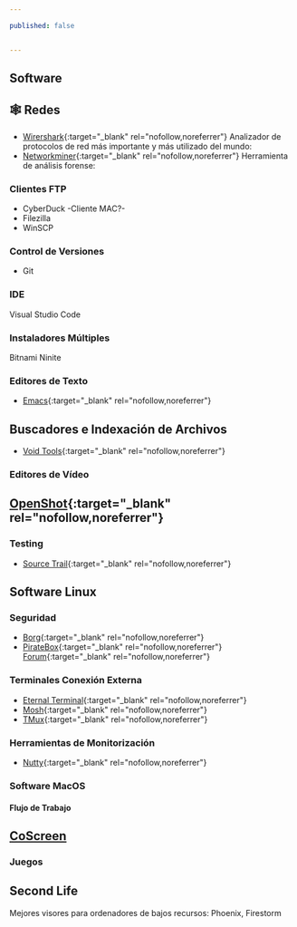 ```yaml
---

published: false


---
```


## Software


## 🕸 Redes

* [Wirershark](https://www.wireshark.org/){:target="_blank" rel="nofollow,noreferrer"} Analizador de protocolos de red más importante y más utilizado del mundo: 
* [Networkminer](https://www.netresec.com/?page=Networkminer){:target="_blank" rel="nofollow,noreferrer"} Herramienta de análisis forense:

### Clientes FTP

* CyberDuck -Cliente MAC?-
* Filezilla
* WinSCP

### Control de Versiones

* Git

### IDE

Visual Studio Code

### Instaladores Múltiples

Bitnami
Ninite

### Editores de Texto

* [Emacs](https://www.gnu.org/software/emacs/download.html){:target="_blank" rel="nofollow,noreferrer"}

## Buscadores e Indexación de Archivos

* [Void Tools](https://www.voidtools.com/support/everything/){:target="_blank" rel="nofollow,noreferrer"}

### Editores de Vídeo

## [OpenShot](https://www.openshot.org/es/download/){:target="_blank" rel="nofollow,noreferrer"}

### Testing

* [Source Trail](https://www.sourcetrail.com/){:target="_blank" rel="nofollow,noreferrer"}

## Software Linux

### Seguridad

* [Borg](https://www.borgbackup.org/){:target="_blank" rel="nofollow,noreferrer"}
* [PirateBox](https://piratebox.cc/){:target="_blank" rel="nofollow,noreferrer"} [Forum](https://forum.piratebox.cc/){:target="_blank" rel="nofollow,noreferrer"}

### Terminales Conexión Externa

* [Eternal Terminal](https://eternalterminal.dev/){:target="_blank" rel="nofollow,noreferrer"}
* [Mosh](https://mosh.org/){:target="_blank" rel="nofollow,noreferrer"}
* [TMux](http://opensimulator.org/wiki/Tmux){:target="_blank" rel="nofollow,noreferrer"}

### Herramientas de Monitorización

* [Nutty](https://lignux.com/descubre-nutty-una-herramienta-de-monitorizacion-e-informacion-grafica-para-redes/){:target="_blank" rel="nofollow,noreferrer"}

### Software MacOS



#### Flujo de Trabajo

## [CoScreen](https://www.coscreen.co/)

### Juegos

## Second Life

Mejores visores para ordenadores de bajos recursos: Phoenix, Firestorm